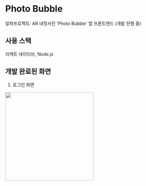 # Photo Bubble
알파프로젝트: AR 네컷사진 'Photo Bubble' 앱 프론트엔드 (개발 진행 중)

## 사용 스택
리액트 네이티브, Node.js

## 개발 완료된 화면
1. 로그인 화면
<img src="https://user-images.githubusercontent.com/66251759/168439490-ba11eb76-6a17-450b-8349-6a7b115aa3bf.png" width="280"/>
